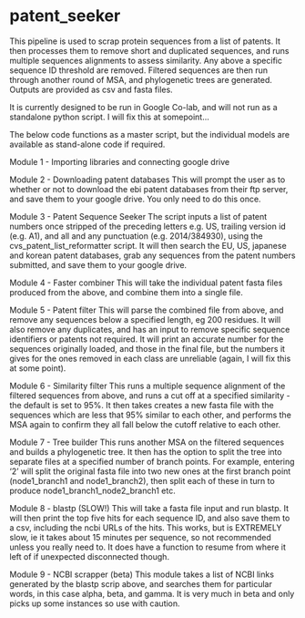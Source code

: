 # patent_seeker

This pipeline is used to scrap protein sequences from a list of patents. It then processes them  to remove short and duplicated sequences, and runs multiple sequences alignments to assess similarity. Any above a specific sequence ID threshold are removed. Filtered sequences are then run through another round of MSA, and phylogenetic trees are generated. Outputs are provided as csv and fasta files.

It is currently designed to be run in Google Co-lab, and will not run as a standalone python script. I will fix this at somepoint...

The below code functions as a master script, but the individual models are available as stand-alone code if required.

Module 1 - Importing libraries and connecting google drive

Module 2 - Downloading patent databases
This will prompt the user as to whether or not to download the ebi patent databases from their ftp server, and save them to your google drive. You only need to do this once.

Module 3 - Patent Sequence Seeker
The script inputs a list of patent numbers once stripped of the preceding letters e.g. US, trailing version id (e.g. A1), and all and any punctuation (e.g. 2014/384930), using the cvs_patent_list_reformatter script. It will then search the EU, US, japanese and korean patent databases, grab any sequences from the patent numbers submitted, and save them to your google drive.

Module 4 - Faster combiner
This will take the individual patent fasta files produced from the above, and combine them into a single file.

Module 5 - Patent filter
This will parse the combined file from above, and remove any sequences below a specified length, eg 200 residues. It will also remove any duplicates, and has an input to remove specific sequence identifiers or patents not required. It will print an accurate number for the sequences originally loaded, and those in the final file, but the numbers it gives for the ones removed in each class are unreliable (again, I will fix this at some point).

Module 6 - Similarity filter
This runs a multiple sequence alignment of the filtered sequences from above, and runs a cut off at a specified similarity - the default is set to 95%. It then takes creates a new fasta file with the sequences which are less that 95% similar to each other, and performs the MSA again to confirm they all fall below the cutoff relative to each other.

Module 7 - Tree builder
This runs another MSA on the filtered sequences and builds a phylogenetic tree. It then has the option to split the tree into separate files at a specified number of branch points. For example, entering ‘2’ will split the original fasta file into two new ones at the first branch point (node1_branch1 and node1_branch2), then split each of these in turn to produce node1_branch1_node2_branch1 etc.

Module 8 - blastp (SLOW!)
This will take a fasta file input and run blastp. It will then print the top five hits for each sequence ID, and also save them to a csv, including the ncbi URLs of the hits. This works, but is EXTREMELY slow, ie it takes about 15 minutes per sequence, so not recommended unless you really need to. It does have a function to resume from where it left of if unexpected disconnected though.

Module 9 - NCBI scrapper (beta)
This module takes a list of NCBI links generated by the blastp scrip above, and searches them for particular words, in this case alpha, beta, and gamma. It is very much in beta and only picks up some instances so use with caution.
